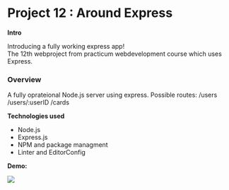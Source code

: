 # Project 12 : Around Express

**Intro**    

Introducing a fully working express app!  
The 12th webproject from practicum webdevelopment course which uses Express.

### Overview

A fully oprateional Node.js server using express.
Possible routes: 
/users
/users/:userID
/cards

**Technologies used**

* Node.js
* Express.js
* NPM and package managment
* Linter and EditorConfig

**Demo:**

![](https://github.com/Alon-Sachs/around-express/readme_files/server_demonstration.gif)
